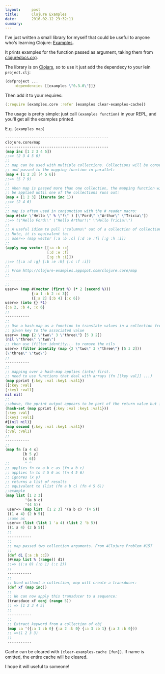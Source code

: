 ```yaml
---
layout:     post
title:      Clojure Examples
date:       2016-02-12 23:32:11
summary:    
---
```


I've just written a small library for myself that could be useful to anyone who's learning Clojure: [Examples](https://github.com/dariooddenino/examples).

It prints examples for the function passed as argument, taking them from [clojuredocs.org](http://clojuredocs.org).

The library is on [Clojars](https://clojars.org/examples), so to use it just add the dependecy to your lein `project.clj`:

```clojure
(defproject ...
    :dependencies [[examples \"0.3.0\"]]}
```

Then add it to your requires:

```clojure
(:require [examples.core :refer [examples clear-examples-cache])
```

The usage is pretty simple: just call `(examples function)` in your REPL, and you'll get all the examples printed.

E.g. `(examples map)`

```clojure
-----------------------------------------------
clojure.core/map
-----------------------------------------------
(map inc [1 2 3 4 5])
;;=> (2 3 4 5 6)
;;
;; map can be used with multiple collections. Collections will be consumed
;; and passed to the mapping function in parallel:
(map + [1 2 3] [4 5 6])
;;=> (5 7 9)
;;
;; When map is passed more than one collection, the mapping function will
;; be applied until one of the collections runs out:
(map + [1 2 3] (iterate inc 1))
;;=> (2 4 6)
;;
;; map is often used in conjunction with the # reader macro:
(map #(str \"Hello \" % \"!\" ) [\"Ford\" \"Arthur\" \"Tricia\"])
;;=> (\"Hello Ford!\" \"Hello Arthur!\" \"Hello Tricia!\")
;;
;; A useful idiom to pull \"columns\" out of a collection of collections. 
;; Note, it is equivalent to:
;; user=> (map vector [:a :b :c] [:d :e :f] [:g :h :i])
;;
(apply map vector [[:a :b :c]
                   [:d :e :f]
                   [:g :h :i]])
;;=> ([:a :d :g] [:b :e :h] [:c :f :i])
;;
;; From http://clojure-examples.appspot.com/clojure.core/map
;;
-----------
;;
user=> (map #(vector (first %) (* 2 (second %)))
            {:a 1 :b 2 :c 3})
            ([:a 2] [:b 4] [:c 6])
user=> (into {} *1)
{:a 2, :b 4, :c 6}
;;
-----------
;;
;; Use a hash-map as a function to translate values in a collection from the
;; given key to the associated value
user=> (map {2 \"two\" 3 \"three\"} [5 3 2])
(nil \"three\" \"two\")
;; then use (filter identity... to remove the nils
user=> (filter identity (map {2 \"two\" 3 \"three\"} [5 3 2]))
(\"three\" \"two\")
;;
-----------
;;
;; mapping over a hash-map applies (into) first.
;; need to use functions that deal with arrays (fn [[key val]] ...)
(map pprint {:key :val :key1 :val1})
([:key :val]
[:key1 :val1]
nil nil)
;;
;;above, the pprint output appears to be part of the return value but it's not:
(hash-set (map pprint {:key :val :key1 :val1}))
[:key :val]
[:key1 :val1]
#{(nil nil)}
(map second {:key :val :key1 :val1})
(:val :val1)
;;
-----------
;;
(map fn [a 4 x]
        [b 5 y]
        [c 6])    
;;       ^ ^
;; applies fn to a b c as (fn a b c)
;; applies fn to 4 5 6 as (fn 4 5 6)
;; ignores (x y)
;; returns a list of results
;; equivalent to (list (fn a b c) (fn 4 5 6))
;;example
(map list [1 2 3]
         '(a b c)
         '(4 5))
 user=> (map list  [1 2 3] '(a b c) '(4 5))
 ((1 a 4) (2 b 5))
 ;same as
 user=> (list (list 1 'a 4) (list 2 'b 5))
 ((1 a 4) (2 b 5))
 ;;
 -----------
 ;;
 ;; map passed two collection arguments. From 4Clojure Problem #157
 ;;
 (def d1 [:a :b :c])
 (#(map list % (range)) d1)
 ;;=> ((:a 0) (:b 1) (:c 2))
 ;;
 -----------
 ;;
 ;; Used without a collection, map will create a transducer:
 (def xf (map inc))
 ;;
 ;; We can now apply this transducer to a sequence:
 (transduce xf conj (range 5))
 ;; => [1 2 3 4 5]
 ;;
 -----------
 ;;
 ;; Extract keyword from a collection of obj
 (map :a '({:a 1 :b 0} {:a 2 :b 0} {:a 3 :b 1} {:a 3 :b 0}))
 ;; =>(1 2 3 3)
 ;;
 -----------
 ```
 
 Cache can be cleared with `(clear-examples-cache [fun])`. If name is omitted, the entire cache will be cleared.
 
 I hope it will useful to someone!